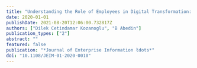 ```yaml
---
title: "Understanding the Role of Employees in Digital Transformation: Conceptualization of Digital Literacy of Employees as a Multi-Dimensional Organizational Affordance"
date: 2020-01-01
publishDate: 2021-08-20T12:06:00.732817Z
authors: ["Dilek Cetindamar Kozanoglu", "B Abedin"]
publication_types: ["2"]
abstract: ""
featured: false
publication: "*Journal of Enterprise Information łdots*"
doi: "10.1108/JEIM-01-2020-0010"
---
```


